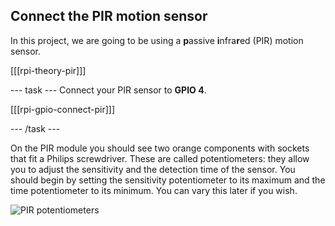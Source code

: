 ## Connect the PIR motion sensor

In this project, we are going to be using a **p**assive **i**nfra**r**ed (PIR) motion sensor.

[[[rpi-theory-pir]]]

--- task ---
Connect your PIR sensor to **GPIO 4**.

[[[rpi-gpio-connect-pir]]]

--- /task ---

On the PIR module you should see two orange components with sockets that fit a Philips screwdriver. These are called potentiometers: they allow you to adjust the sensitivity and the detection time of the sensor. You should begin by setting the sensitivity potentiometer to its maximum and the time potentiometer to its minimum. You can vary this later if you wish.

![PIR potentiometers](images/pir_potentiometers.png)

